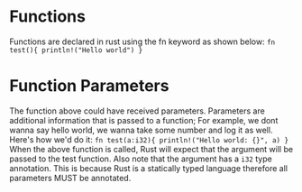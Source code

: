 # Functions
Functions are declared in rust using the fn keyword as shown below:
`fn test(){
println!("Hello world")
}`

# Function Parameters
The function above could have received parameters. Parameters are additional information that is passed to a function;
For example, we dont wanna say hello world, we wanna take some number and log it as well. Here's how we'd do it:
`
fn test(a:i32){
println!("Hello world: {}", a)
}
`
When the above function is called, Rust will expect that the argument
will be passed to the test function. Also note that the argument has a `i32` type annotation. This is because
Rust is a statically typed language therefore all parameters MUST be annotated.
